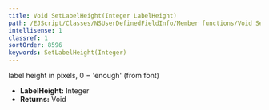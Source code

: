```yaml
---
title: Void SetLabelHeight(Integer LabelHeight)
path: /EJScript/Classes/NSUserDefinedFieldInfo/Member functions/Void SetLabelHeight(Integer p_0)
intellisense: 1
classref: 1
sortOrder: 8596
keywords: SetLabelHeight(Integer)
---
```



label height in pixels, 0 = 'enough' (from font)



* **LabelHeight:** Integer
* **Returns:** Void



